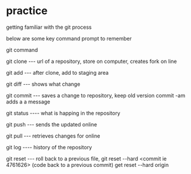 # practice

getting familiar with the git process

below are some key command prompt to remember

git command

git clone --- url of  a repository, store on computer, creates fork on line

git add --- after clone, add to staging area

git diff --- shows what change

git commit --- saves a change to repository, keep old version
      commit -am adds a a message

git status ---- what is happing in the repository

git push --- sends the updated online

git pull --- retrieves changes for online

git log ---- history of the repository

git reset --- roll back to a previous file,
    git reset --hard <commit ie 4761626>  (code back to a previous commit)
    get reset --hard origin
